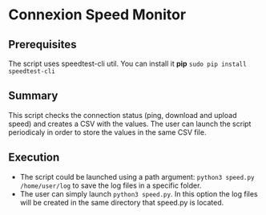 # Connexion Speed Monitor

## Prerequisites
The script uses speedtest-cli util.
You can install it **pip**
    ```sudo pip install speedtest-cli```

## Summary
This script checks the connection status (ping, download and upload speed) and creates a CSV with the values. The user can launch the script periodicaly in order to store the values in the same CSV file.

## Execution
- The script could be launched using a path argument: ```python3 speed.py /home/user/log``` to save the log files in a specific folder.
- The user can simply launch ```python3 speed.py```. In this option the log files will be created in the same directory that speed.py is located.